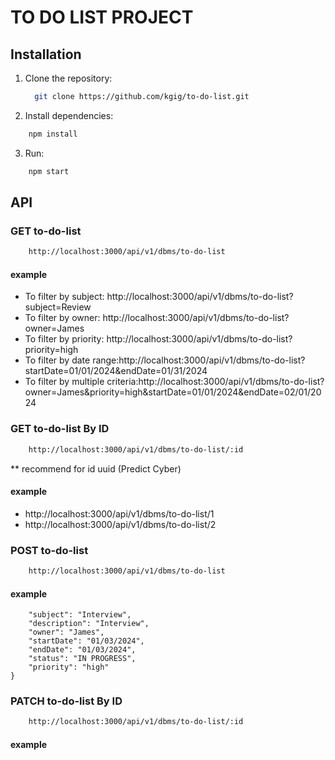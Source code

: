 # TO DO LIST PROJECT
## Installation

1. Clone the repository:
	```bash
      git clone https://github.com/kgig/to-do-list.git
   ```

2. Install dependencies:
```bash
    npm install
```

3. Run:
```bash
    npm start
```

## API
### GET to-do-list
```bash
    http://localhost:3000/api/v1/dbms/to-do-list
```
#### example 
- To filter by subject: http://localhost:3000/api/v1/dbms/to-do-list?subject=Review
- To filter by owner: http://localhost:3000/api/v1/dbms/to-do-list?owner=James
- To filter by priority: http://localhost:3000/api/v1/dbms/to-do-list?priority=high
- To filter by date range:http://localhost:3000/api/v1/dbms/to-do-list?startDate=01/01/2024&endDate=01/31/2024
- To filter by multiple criteria:http://localhost:3000/api/v1/dbms/to-do-list?owner=James&priority=high&startDate=01/01/2024&endDate=02/01/2024

### GET to-do-list By ID
```bash
    http://localhost:3000/api/v1/dbms/to-do-list/:id
```
** recommend for id uuid (Predict Cyber)
#### example 
- http://localhost:3000/api/v1/dbms/to-do-list/1
- http://localhost:3000/api/v1/dbms/to-do-list/2

### POST to-do-list
```bash
    http://localhost:3000/api/v1/dbms/to-do-list
```

#### example 
``` {
    "subject": "Interview",
    "description": "Interview",
    "owner": "James",
    "startDate": "01/03/2024",
    "endDate": "01/03/2024",
    "status": "IN PROGRESS",
    "priority": "high"
}
```

### PATCH to-do-list By ID
```bash
    http://localhost:3000/api/v1/dbms/to-do-list/:id
```
#### example 
